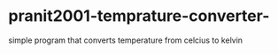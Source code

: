 # pranit2001-temprature-converter-
simple program that converts temperature from celcius to kelvin 
